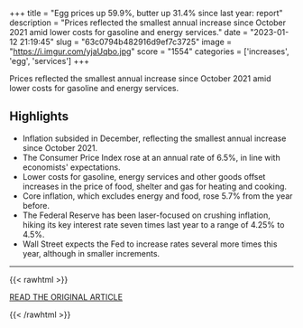 +++
title = "Egg prices up 59.9%, butter up 31.4% since last year: report"
description = "Prices reflected the smallest annual increase since October 2021 amid lower costs for gasoline and energy services."
date = "2023-01-12 21:19:45"
slug = "63c0794b482916d9ef7c3725"
image = "https://i.imgur.com/yjaUqbo.jpg"
score = "1554"
categories = ['increases', 'egg', 'services']
+++

Prices reflected the smallest annual increase since October 2021 amid lower costs for gasoline and energy services.

## Highlights

- Inflation subsided in December, reflecting the smallest annual increase since October 2021.
- The Consumer Price Index rose at an annual rate of 6.5%, in line with economists' expectations.
- Lower costs for gasoline, energy services and other goods offset increases in the price of food, shelter and gas for heating and cooking.
- Core inflation, which excludes energy and food, rose 5.7% from the year before.
- The Federal Reserve has been laser-focused on crushing inflation, hiking its key interest rate seven times last year to a range of 4.25% to 4.5%.
- Wall Street expects the Fed to increase rates several more times this year, although in smaller increments.

---

{{< rawhtml >}}
  <p class="article-category">
    <a target="_blank" href="https://www.cbsnews.com/philadelphia/news/egg-prices-up-59-9-butter-up-31-4-since-last-year-report/">READ THE ORIGINAL ARTICLE</a>
  </p>
{{< /rawhtml >}}
